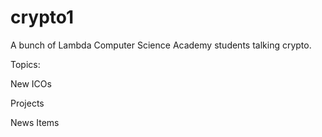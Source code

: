 # crypto1
A bunch of Lambda Computer Science Academy students talking crypto. 

Topics:

New ICOs

Projects

News Items

